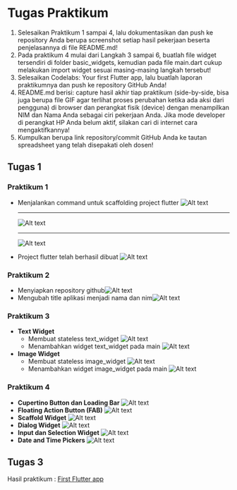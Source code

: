 # Tugas Praktikum

1. Selesaikan Praktikum 1 sampai 4, lalu dokumentasikan dan push ke repository Anda berupa screenshot setiap hasil pekerjaan beserta penjelasannya di file README.md!
2. Pada praktikum 4 mulai dari Langkah 3 sampai 6, buatlah file widget tersendiri di folder basic_widgets, kemudian pada file main.dart cukup melakukan import widget sesuai masing-masing langkah tersebut!
3. Selesaikan Codelabs: Your first Flutter app, lalu buatlah laporan praktikumnya dan push ke repository GitHub Anda!
4. README.md berisi: capture hasil akhir tiap praktikum (side-by-side, bisa juga berupa file GIF agar terlihat proses perubahan ketika ada aksi dari pengguna) di browser dan perangkat fisik (device) dengan menampilkan NIM dan Nama Anda sebagai ciri pekerjaan Anda. Jika mode developer di perangkat HP Anda belum aktif, silakan cari di internet cara mengaktifkannya!
5. Kumpulkan berupa link repository/commit GitHub Anda ke tautan spreadsheet yang telah disepakati oleh dosen!

## Tugas 1

### Praktikum 1

- Menjalankan command untuk scaffolding project flutter
  ![Alt text](docs/img/P1L1.png)
  ***
  ![Alt text](docs/img/P1L1-1.png)
  ***
  ![Alt text](docs/img/P1L2.png)

- Project flutter telah berhasil dibuat
  ![Alt text](docs/img/P1L4.png)

### Praktikum 2

- Menyiapkan repository github![Alt text](docs/img/P2L1.png)
- Mengubah title aplikasi menjadi nama dan nim![Alt text](docs/img/P2L4.png)

### Praktikum 3

- **Text Widget**
  - Membuat stateless text_widget ![Alt text](docs/img/P3L1.png)
  - Menambahkan widget text_widget pada main ![Alt text](docs/img/P3L1-1.png)
- **Image Widget**
  - Membuat stateless image_widget ![Alt text](docs/img/P3L2.png)
  - Menambahkan widget image_widget pada main ![Alt text](docs/img/P3L2-1.png)

### Praktikum 4

- **Cupertino Button dan Loading Bar**
![Alt text](docs/img/P4L1.png)
- **Floating Action Button (FAB)**
![Alt text](docs/img/P4L2.png)
- **Scaffold Widget**
![Alt text](docs/img/P4L3.png)
- **Dialog Widget**
![Alt text](docs/img/P4L4.png)
- **Input dan Selection Widget**
![Alt text](docs/img/P4L5.png)
- **Date and Time Pickers**
![Alt text](docs/img/P4L6.png)

## Tugas 3

Hasil praktikum : [First Flutter app](https://github.com/BimaBayuUWUUU/2141720019-mobile-2023/tree/master/bimbay_app_week5/my_awesome_namer)
